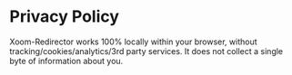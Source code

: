 # Privacy Policy

Xoom-Redirector works 100% locally within your browser, without tracking/cookies/analytics/3rd party services. It does not collect a single byte of information about you.
